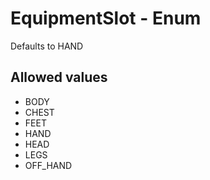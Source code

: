 

# EquipmentSlot - Enum



Defaults to HAND



## Allowed values

* BODY
* CHEST
* FEET
* HAND
* HEAD
* LEGS
* OFF_HAND
